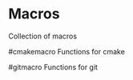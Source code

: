 # Macros
Collection of macros<br/>

#cmakemacro
Functions for cmake<br/>

#gitmacro
Functions for git<br/>